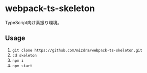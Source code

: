 # webpack-ts-skeleton
TypeScript向け素振り環境。

## Usage
1. ``git clone https://github.com/mizdra/webpack-ts-skeleton.git``
1. ``cd skeleton``
1. ``npm i``
1. ``npm start``